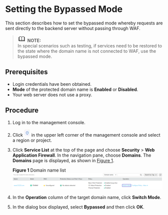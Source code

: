 # Setting the Bypassed Mode<a name="waf_01_0069"></a>

This section describes how to set the bypassed mode whereby requests are sent directly to the backend server without passing through WAF.

>![](public_sys-resources/icon-note.gif) **NOTE:**   
>In special scenarios such as testing, if services need to be restored to the state where the domain name is not connected to WAF, use the bypassed mode.  

## Prerequisites<a name="section1196116321023"></a>

-   Login credentials have been obtained.
-   **Mode**  of the protected domain name is  **Enabled**  or  **Disabled**.
-   Your web server does not use a proxy.

## Procedure<a name="section344311262515"></a>

1.  Log in to the management console.
2.  Click  ![](figures/icon-region.png)  in the upper left corner of the management console and select a region or project.
3.  Click  **Service List**  at the top of the page and choose  **Security**  \>  **Web Application Firewall**. In the navigation pane, choose  **Domains**. The  **Domains**  page is displayed, as shown in  [Figure 1](#waf_01_0004_f43a0d099aa8b4a959f5f15efa37a602b).

    **Figure  1**  Domain name list<a name="waf_01_0004_f43a0d099aa8b4a959f5f15efa37a602b"></a>  
    ![](figures/domain-name-list.png "domain-name-list")

4.  In the  **Operation**  column of the target domain name, click  **Switch Mode**.
5.  In the dialog box displayed, select  **Bypassed**  and then click  **OK**.

